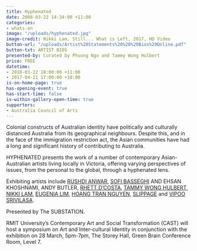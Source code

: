 ```yaml
---
title: Hyphenated
date: 2008-03-22 14:34:00 +11:00
categories:
- whats-on
image: "/uploads/hyphenated.jpg"
image-credit: Nikki Lam, Still... What is Left, 2017, HD Video
button-url: "/uploads/Artist%20Statements%20%20%20Bios%20Online.pdf"
button-txt: ARTIST BIOS
presented-by: Curated by Phuong Ngo and Tammy Wong Hulbert
price: FREE
datetime:
- 2018-03-22 18:00:00 +11:00
- 2017-04-21 17:00:00 +10:00
is-on-home-page: true
has-opening-event: true
has-start-time: false
is-within-gallery-open-time: true
supporters:
- Australia Council of Arts
---
```


Colonial constructs of Australian identity have politically and culturally distanced Australia from its geographical neighbours. Despite this, and in the face of the immigration restriction act, the Asian communities have had a long and significant history of contributing to Australia. 

HYPHENATED presents the work of a number of contemporary Asian-Australian artists living locally in Victoria, offering varying perspectives of issues, from the personal to the global, through a hyphenated lens.

Exhibiting artists include [RUSHDI ANWAR](http://www.rushdi.com.au/), [SOFI BASSEGHI](http://sofibasseghi.com/) AND EHSAN KHOSHNAMI, ANDY BUTLER, [RHETT D’COSTA](http://art.rmit.edu.au/people/rhett-dcosta/), [TAMMY WONG HULBERT](http://www.tammywonghulbert.com/), [NIKKI LAM](http://nikkilam.info/), [EUGENIA LIM](http://www.eugenialim.com/), [HOANG TRAN NGUYEN](http://hoangtrannguyen.com/htn.html), [SLIPPAGE](http://www.slippage.com.au/) and [VIPOO SRIVILASA](http://vipoo.com/).

Presented by The SUBSTATION.

RMIT University’s Contemporary Art and Social Transformation (CAST) will host a symposium on Art and Inter-cultural Identity in conjunction with the exhibition on 28 March, 5pm-7pm, The Storey Hall, Green Brain Conference Room, Level 7.



